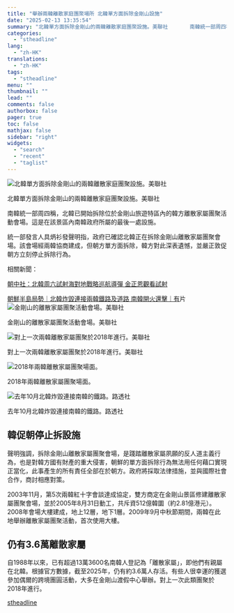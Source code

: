 ```yaml
---
title: "舉辦兩韓離散家庭團聚場所 北韓單方面拆除金剛山設施"
date: "2025-02-13 13:35:54"
summary: "北韓單方面拆除金剛山的兩韓離散家庭團聚設施。美聯社       南韓統一部周四稱，北韓已開始..."
categories:
  - "stheadline"
lang:
  - "zh-HK"
translations:
  - "zh-HK"
tags:
  - "stheadline"
menu: ""
thumbnail: ""
lead: ""
comments: false
authorbox: false
pager: true
toc: false
mathjax: false
sidebar: "right"
widgets:
  - "search"
  - "recent"
  - "taglist"
---
```


![北韓單方面拆除金剛山的兩韓離散家庭團聚設施。美聯社](https://image.stheadline.com/f/680p0/0x0/100/none/97937b2f5baada5fcabf45541d295e57/stheadline/inewsmedia/20250213/_2025021313280832059.jpg)

北韓單方面拆除金剛山的兩韓離散家庭團聚設施。美聯社




南韓統一部周四稱，北韓已開始拆除位於金剛山旅遊特區內的韓方離散家屬團聚活動會場。這是在該景區內南韓政府所屬的最後一處設施。

統一部發言人具炳衫發聲明指，政府已確認北韓正在拆除金剛山離散家屬團聚會場。該會場經兩韓協商建成，但朝方單方面拆除，韓方對此深表遺憾，並嚴正敦促朝方立刻停止拆除行為。

相關新聞：  

[朝中社：北韓周六試射海對地戰略巡航導彈 金正恩觀看試射](https://www.stheadline.com/realtime-world/3423287/)  

[朝鮮半島局勢｜北韓炸毀連接兩韓鐵路及道路 南韓開火還擊｜有](https://www.stheadline.com/realtime-world/3391912/)片
 ![金剛山的離散家屬團聚活動會場。美聯社](https://image.hkhl.hk/f/1024p0/0x0/100/none/b871a9fe1e5c4c96ffb2cd2515c5b646/2025-02/v2_0.jpg)


金剛山的離散家屬團聚活動會場。美聯社



 ![對上一次兩韓離散家屬團聚於2018年進行。美聯社](https://image.hkhl.hk/f/1024p0/0x0/100/none/178abe0ef16d9f727753fde2efded5b9/2025-02/v1_0.jpg)


對上一次兩韓離散家屬團聚於2018年進行。美聯社



 ![2018年兩韓離散家屬團聚場面。](https://image.hkhl.hk/f/1024p0/0x0/100/none/e3fd6b6fc1dd79754e74056d433c63b5/2025-02/v6_1.jpg)


2018年兩韓離散家屬團聚場面。



 ![去年10月北韓炸毀連接南韓的鐵路。路透社](https://image.hkhl.hk/f/1024p0/0x0/100/none/6028a28eb546db098bf69d363ceefd46/2025-02/v7.JPG)


去年10月北韓炸毀連接南韓的鐵路。路透社




韓促朝停止拆設施
--------

聲明強調，拆除金剛山離散家屬團聚會場，是踐踏離散家屬夙願的反人道主義行為，也是對韓方國有財產的重大侵害，朝鮮的單方面拆除行為無法用任何藉口實現正當化，此事產生的所有責任全部在於朝方。政府將採取法律措施，並與國際社會合作，商討相應對策。

2003年11月，第5次兩韓紅十字會談達成協定，雙方商定在金剛山景區修建離散家屬團聚會場，並於2005年8月31日動工，共斥資512億韓圜（約2.81億港元）。2008年會場大樓建成，地上12層，地下1層。2009年9月中秋節期間，兩韓在此地舉辦離散家屬團聚活動，首次使用大樓。

仍有3.6萬離散家屬
----------

自1988年以來，已有超過13萬3600名南韓人登記為「離散家屬」，即他們有親屬在北韓。根據官方數據，截至2025年，仍有約3.6萬人存活。有些人很幸運的獲選參加偶爾的跨境團圓活動，大多在金剛山渡假中心舉辦。對上一次此類團聚於2018年進行。

[stheadline](https://std.stheadline.com/realtime/article/2052536/即時-國際-舉辦兩韓離散家庭團聚場所-北韓單方面拆除金剛山設施)
